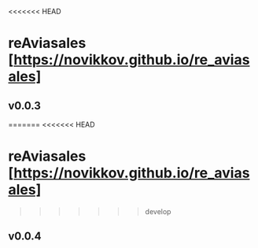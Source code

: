<<<<<<< HEAD
# reAviasales [https://novikkov.github.io/re_aviasales]

## v0.0.3
=======
<<<<<<< HEAD
# reAviasales [https://novikkov.github.io/re_aviasales]
>>>>>>> develop

## v0.0.4
